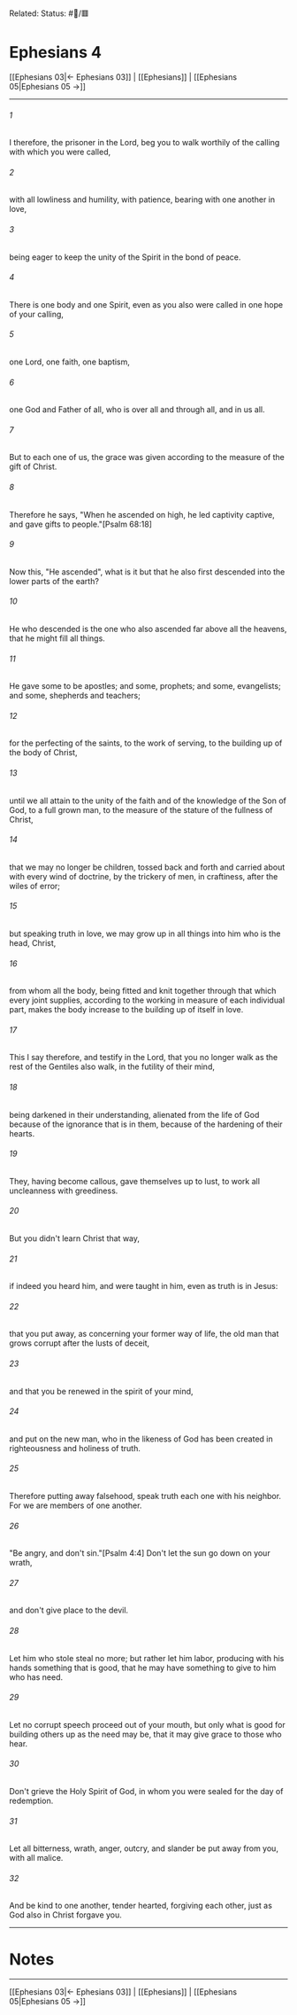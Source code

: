 Related:
Status: #📖/🟥
# Ephesians 4

[[Ephesians 03|← Ephesians 03]] | [[Ephesians]] | [[Ephesians 05|Ephesians 05 →]]
***



###### 1 
I therefore, the prisoner in the Lord, beg you to walk worthily of the calling with which you were called, 

###### 2 
with all lowliness and humility, with patience, bearing with one another in love, 

###### 3 
being eager to keep the unity of the Spirit in the bond of peace. 

###### 4 
There is one body and one Spirit, even as you also were called in one hope of your calling, 

###### 5 
one Lord, one faith, one baptism, 

###### 6 
one God and Father of all, who is over all and through all, and in us all. 

###### 7 
But to each one of us, the grace was given according to the measure of the gift of Christ. 

###### 8 
Therefore he says, "When he ascended on high, he led captivity captive, and gave gifts to people."<crossref intro="4:8">[Psalm 68:18]</crossref> 

###### 9 
Now this, "He ascended", what is it but that he also first descended into the lower parts of the earth? 

###### 10 
He who descended is the one who also ascended far above all the heavens, that he might fill all things. 

###### 11 
He gave some to be apostles; and some, prophets; and some, evangelists; and some, shepherds and teachers; 

###### 12 
for the perfecting of the saints, to the work of serving, to the building up of the body of Christ, 

###### 13 
until we all attain to the unity of the faith and of the knowledge of the Son of God, to a full grown man, to the measure of the stature of the fullness of Christ, 

###### 14 
that we may no longer be children, tossed back and forth and carried about with every wind of doctrine, by the trickery of men, in craftiness, after the wiles of error; 

###### 15 
but speaking truth in love, we may grow up in all things into him who is the head, Christ, 

###### 16 
from whom all the body, being fitted and knit together through that which every joint supplies, according to the working in measure of each individual part, makes the body increase to the building up of itself in love. 

###### 17 
This I say therefore, and testify in the Lord, that you no longer walk as the rest of the Gentiles also walk, in the futility of their mind, 

###### 18 
being darkened in their understanding, alienated from the life of God because of the ignorance that is in them, because of the hardening of their hearts. 

###### 19 
They, having become callous, gave themselves up to lust, to work all uncleanness with greediness. 

###### 20 
But you didn't learn Christ that way, 

###### 21 
if indeed you heard him, and were taught in him, even as truth is in Jesus: 

###### 22 
that you put away, as concerning your former way of life, the old man that grows corrupt after the lusts of deceit, 

###### 23 
and that you be renewed in the spirit of your mind, 

###### 24 
and put on the new man, who in the likeness of God has been created in righteousness and holiness of truth. 

###### 25 
Therefore putting away falsehood, speak truth each one with his neighbor. For we are members of one another. 

###### 26 
"Be angry, and don't sin."<crossref intro="4:26">[Psalm 4:4]</crossref> Don't let the sun go down on your wrath, 

###### 27 
and don't give place to the devil. 

###### 28 
Let him who stole steal no more; but rather let him labor, producing with his hands something that is good, that he may have something to give to him who has need. 

###### 29 
Let no corrupt speech proceed out of your mouth, but only what is good for building others up as the need may be, that it may give grace to those who hear. 

###### 30 
Don't grieve the Holy Spirit of God, in whom you were sealed for the day of redemption. 

###### 31 
Let all bitterness, wrath, anger, outcry, and slander be put away from you, with all malice. 

###### 32 
And be kind to one another, tender hearted, forgiving each other, just as God also in Christ forgave you.

---
# Notes


***
[[Ephesians 03|← Ephesians 03]] | [[Ephesians]] | [[Ephesians 05|Ephesians 05 →]]
